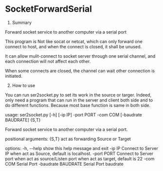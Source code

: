 # SocketForwardSerial
1. Summary

Forward socket service to another computer via a serial port

This program is Not like socat or netcat, which can only forward one connect to host, and when the connect is closed, it shall be unused.

It can allow mulit-connect to socket server through one serial channel, and each connection will not affect each other.

When some connects are closed, the channel can wait other connection is initiated.

2. How to use

You can run ser2socket.py to set its work in the source or targer. Indeed, only need a program that can run in the server and client both side and to do different functions. Because most base function is same in both side.

usage: ser2socket.py [-h] [-ip IP] -port PORT -com COM [-baudrate BAUDRATE] {S,T}

Forward socket service to another computer via a serial port.

positional arguments:
  {S,T}               act as forwarding Source or Target

options:
  -h, --help          show this help message and exit
  -ip IP              Connect to Server IP when act as Source, default is localhost.
  -port PORT          Connect to Server port when act as source/Listen port when act as target, default is 22
  -com COM            Serial Port
  -baudrate BAUDRATE  Serial Port baudrate
